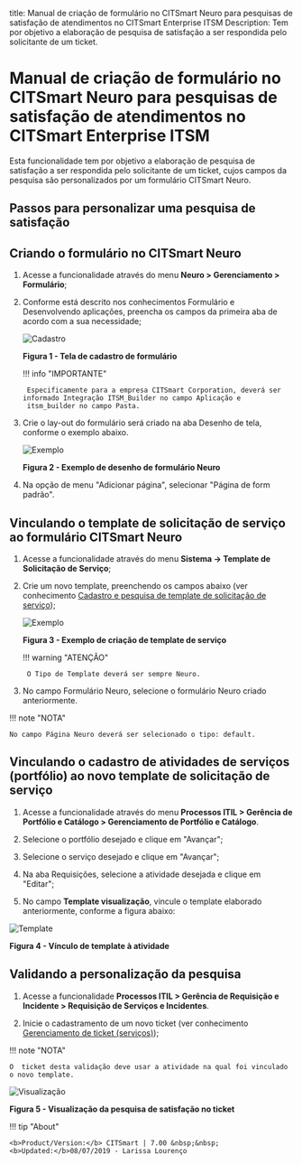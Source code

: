 title:  Manual de criação de formulário no CITSmart Neuro para pesquisas de satisfação de atendimentos no CITSmart Enterprise ITSM
Description: Tem por objetivo a elaboração de pesquisa de satisfação a ser respondida pelo solicitante de um ticket. 
# Manual de criação de formulário no CITSmart Neuro para pesquisas de satisfação de atendimentos no CITSmart Enterprise ITSM

Esta funcionalidade tem por objetivo a elaboração de pesquisa de satisfação a ser respondida pelo solicitante de um ticket, cujos 
campos da pesquisa são personalizados por um formulário CITSmart Neuro.

Passos para personalizar uma pesquisa de satisfação
------------------------------------------------------

Criando o formulário no CITSmart Neuro
------------------------------------------

1. Acesse a funcionalidade através do menu **Neuro > Gerenciamento > Formulário**;

2. Conforme está descrito nos conhecimentos Formulário e Desenvolvendo aplicações, preencha os campos da primeira aba de acordo com a
sua necessidade;

    ![Cadastro](images/form-neuro.img1.jpg)
    
    **Figura 1 - Tela de cadastro de formulário**
    
    !!! info "IMPORTANTE"
    
        Especificamente para a empresa CITSmart Corporation, deverá ser informado Integração ITSM_Builder no campo Aplicação e
        itsm_builder no campo Pasta.
        
3. Crie o lay-out do formulário será criado na aba Desenho de tela, conforme o exemplo abaixo.

    ![Exemplo](images/form-neuro.img2.jpg)
    
    **Figura 2 - Exemplo de desenho de formulário Neuro**
    
4. Na opção de menu "Adicionar página", selecionar "Página de form padrão".

Vinculando o template de solicitação de serviço ao formulário CITSmart Neuro
-------------------------------------------------------------------------------

1. Acesse a funcionalidade através do menu **Sistema → Template de Solicitação de Serviço**;

2. Crie um novo template, preenchendo os campos abaixo (ver conhecimento 
[Cadastro e pesquisa de template de solicitação de serviço](/pt-br/citsmart-platform-7/plataform-administration/questionnaires/ticket-template.html));

    ![Exemplo](images/form-neuro.img3.jpg)
    
    **Figura 3 - Exemplo de criação de template de serviço**
    
    !!! warning "ATENÇÃO"
    
        O Tipo de Template deverá ser sempre Neuro.
        
3. No campo Formulário Neuro, selecione o formulário Neuro criado anteriormente.

!!! note "NOTA"

    No campo Página Neuro deverá ser selecionado o tipo: default.
    
Vinculando o cadastro de atividades de serviços (portfólio) ao novo template de solicitação de serviço
---------------------------------------------------------------------------------------------------------

1. Acesse a funcionalidade através do menu **Processos ITIL > Gerência de Portfólio e Catálogo > Gerenciamento de Portfólio e
Catálogo**.

2. Selecione o portfólio desejado e clique em "Avançar";

3. Selecione o serviço desejado e clique em "Avançar";

4. Na aba Requisições, selecione a atividade desejada e clique em "Editar";

5. No campo **Template visualização**, vincule o template elaborado anteriormente, conforme a figura abaixo:

![Template](images/form-neuro.img4.jpg)

**Figura 4 - Vínculo de template à atividade**

Validando a personalização da pesquisa
-----------------------------------------

1. Acesse a funcionalidade **Processos ITIL > Gerência de Requisição e Incidente > Requisição de Serviços e Incidentes**.

2. Inicie o cadastramento de um novo ticket (ver conhecimento [Gerenciamento de ticket (serviços)](/pt-br/citsmart-platform-7/processes/tickets/ticket-management.html));

!!! note "NOTA"

    O  ticket desta validação deve usar a atividade na qual foi vinculado o novo template.
    
![Visualização](images/form-neuro.img5.jpg)

**Figura 5 - Visualização da pesquisa de satisfação no ticket**

!!! tip "About"

    <b>Product/Version:</b> CITSmart | 7.00 &nbsp;&nbsp;
    <b>Updated:</b>08/07/2019 - Larissa Lourenço
